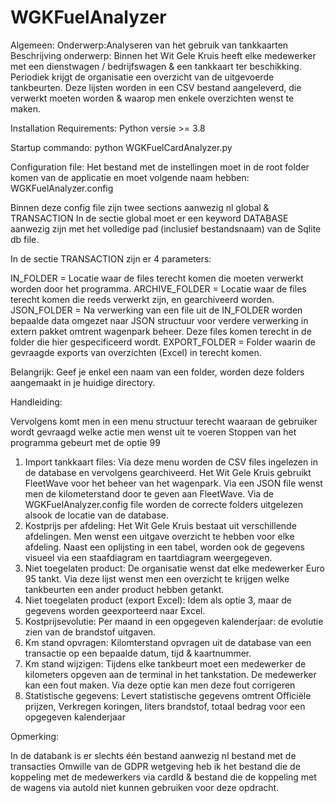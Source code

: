 # WGKFuelAnalyzer
Algemeen:
Onderwerp:Analyseren van het gebruik van tankkaarten
Beschrijving onderwerp:
Binnen het Wit Gele Kruis heeft elke medewerker met een dienstwagen / bedrijfswagen &
een tankkaart ter beschikking.
Periodiek krijgt de organisatie een overzicht van de uitgevoerde tankbeurten.
Deze lijsten worden in een CSV bestand aangeleverd, die verwerkt moeten worden 
& waarop men enkele overzichten wenst te maken.

Installation Requirements:
Python versie >= 3.8

Startup commando:
python WGKFuelCardAnalyzer.py

Configuration file:
Het bestand met de instellingen moet in de root folder komen van de applicatie 
en moet volgende naam hebben: WGKFuelAnalyzer.config

Binnen deze config file zijn twee sections aanwezig nl global & TRANSACTION
In de sectie global moet er een keyword DATABASE aanwezig zijn met het volledige
pad (inclusief bestandsnaam) van de Sqlite db file.

In de sectie TRANSACTION zijn er 4 parameters:
 
IN_FOLDER = Locatie waar de files terecht komen die moeten verwerkt worden door het programma.
ARCHIVE_FOLDER = Locatie waar de files terecht komen die reeds verwerkt zijn, en gearchiveerd worden.
JSON_FOLDER = Na verwerking van een file uit de IN_FOLDER worden bepaalde data omgezet naar JSON structuur
              voor verdere verwerking in extern pakket omtrent wagenpark beheer.
              Deze files komen terecht in de folder die hier gespecificeerd wordt.
EXPORT_FOLDER = Folder waarin de gevraagde exports van overzichten (Excel) in terecht komen.

Belangrijk: Geef je enkel een naam van een folder, worden deze folders aangemaakt in je huidige directory.

Handleiding:

Vervolgens komt men in een menu structuur terecht waaraan de gebruiker wordt
gevraagd welke actie men wenst uit te voeren
Stoppen van het programma gebeurt met de optie 99

1. Import tankkaart files: 
   Via deze menu worden de CSV files ingelezen in de database
   en vervolgens gearchiveerd.
   Het Wit Gele Kruis gebruikt FleetWave voor het beheer van het wagenpark.
   Via een JSON file wenst men de kilometerstand door te geven aan FleetWave.
   Via de WGKFuelAnalyzer.config file worden de correcte folders uitgelezen alsook
   de locatie van de database.
2. Kostprijs per afdeling:
   Het Wit Gele Kruis bestaat uit verschillende afdelingen.
   Men wenst een uitgave overzicht te hebben voor elke afdeling.
   Naast een oplijsting in een tabel, worden ook de gegevens visueel via een staafdiagram 
   en taartdiagram weergegeven.
3. Niet toegelaten product:
   De organisatie wenst dat elke medewerker Euro 95 tankt.
   Via deze lijst wenst men een overzicht te krijgen welke tankbeurten een ander 
   product hebben getankt.
4. Niet toegelaten product (export Excel):
   Idem als optie 3, maar de gegevens worden geexporteerd naar Excel.
5. Kostprijsevolutie:
   Per maand in een opgegeven kalenderjaar: de evolutie zien van de brandstof uitgaven.
6. Km stand opvragen:
   Kilomterstand opvragen uit de database van een transactie op een bepaalde datum, tijd & kaartnummer.
7. Km stand wijzigen:
   Tijdens elke tankbeurt moet een medewerker de kilometers opgeven aan de terminal in het tankstation.
   De medewerker kan een fout maken.
   Via deze optie kan men deze fout corrigeren
8. Statistische gegevens:
   Levert statistische gegevens omtrent Officiële prijzen, Verkregen koringen, liters brandstof, totaal bedrag
   voor een opgegeven kalenderjaar 



Opmerking:

In de databank is er slechts één bestand aanwezig nl bestand met de transacties
Omwille van de GDPR wetgeving heb ik het bestand die de koppeling met de medewerkers
via cardId & bestand die de koppeling met de wagens via autoId niet kunnen gebruiken
voor deze opdracht.


